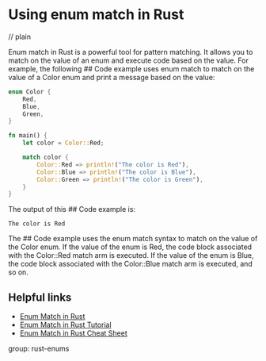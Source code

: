 # Using enum match in Rust
// plain

Enum match in Rust is a powerful tool for pattern matching. It allows you to match on the value of an enum and execute code based on the value. For example, the following ## Code example uses enum match to match on the value of a Color enum and print a message based on the value:
```rust
enum Color {
    Red,
    Blue,
    Green,
}

fn main() {
    let color = Color::Red;

    match color {
        Color::Red => println!("The color is Red"),
        Color::Blue => println!("The color is Blue"),
        Color::Green => println!("The color is Green"),
    }
}
```

The output of this ## Code example is:
```
The color is Red
```

The ## Code example uses the enum match syntax to match on the value of the Color enum. If the value of the enum is Red, the code block associated with the Color::Red match arm is executed. If the value of the enum is Blue, the code block associated with the Color::Blue match arm is executed, and so on.

## Helpful links
- [Enum Match in Rust](https://doc.rust-lang.org/book/ch06-02-match.html#matching-on-enum-variants)
- [Enum Match in Rust Tutorial](https://www.tutorialspoint.com/rust/rust_enum_match.htm)
- [Enum Match in Rust Cheat Sheet](https://cheats.rs/#enum-match)

group: rust-enums